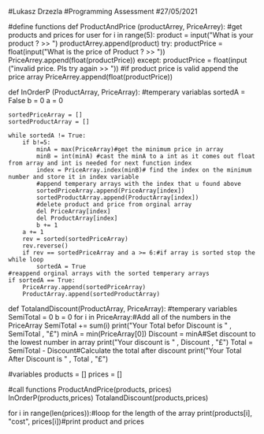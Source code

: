 #Lukasz Drzezla
#Programming Assessment
#27/05/2021

#define functions
def ProductAndPrice (productArrey, PriceArrey):
    #get products and prices for user 
    for i in range(5):
        product =  input("What is your product ? >> ")
        productArrey.append(product)
        try:
            productPrice =  float(input("What is the price of Product ?  >> "))
            PriceArrey.append(float(productPrice))
        except:
            productPrice = float(input ("invalid price. Pls try again  >> "))
            #if product price is valid append the price array
            PriceArrey.append(float(productPrice))
        
def InOrderP (ProductArray, PriceArray):
    #temperary variablas
    sortedA = False
    b = 0
    a = 0

    sortedPriceArray = []
    sortedProductArray = []

    while sortedA != True:
        if b!=5:
            minA = max(PriceArray)#get the minimum price in array 
            minB = int(minA) #cast the minA to a int as it comes out float from array and int is needed for next function index
            index = PriceArray.index(minB)# find the index on the minimum number and store it in index variable
            #append temperary arrays with the index that u found above
            sortedPriceArray.append(PriceArray[index])
            sortedProductArray.append(ProductArray[index])
            #delete product and price from orginal array
            del PriceArray[index]
            del ProductArray[index]
            b += 1
        a += 1
        rev = sorted(sortedPriceArray)
        rev.reverse()
        if rev == sortedPriceArray and a >= 6:#if array is sorted stop the while loop
            sortedA = True
    #reappend orginal arrays with the sorted temperary arrays
    if sortedA == True:
        PriceArray.append(sortedPriceArray)
        ProductArray.append(sortedProductArray)

def TotalandDiscount(ProductArray, PriceArray):
    #temperary variables
    SemiTotal = 0
    b = 0
    for i in PriceArray:#Add all of the numbers in the PriceArray
        SemiTotal += sum(i)
    print("Your Total befor Discount is " , SemiTotal , "£")
    minA = min(PriceArray[0])
    Discount = minA#Set discount to the lowest number in array
    print("Your discount is " , Discount , "£")
    Total = SemiTotal - Discount#Calculate the total after discount
    print("Your Total After Discount is " , Total , "£")
    


#variables
products =  []
prices = []

#call functions
ProductAndPrice(products, prices)
InOrderP(products,prices)
TotalandDiscount(products,prices)

for i in range(len(prices)):#loop for the length of the array
    print(products[i], "cost", prices[i])#print product and prices
